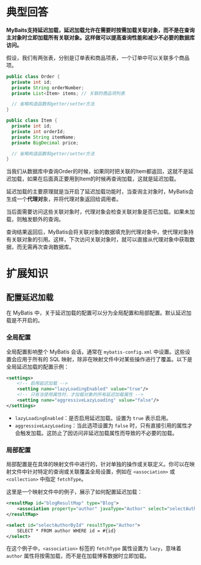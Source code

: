 # 典型回答

**MyBaits支持延迟加载，延迟加载允许在需要时按需加载关联对象，而不是在查询主对象时立即加载所有关联对象。这样做可以提高查询性能和减少不必要的数据库访问。**

假设，我们有两张表，分别是订单表和商品项表，一个订单中可以关联多个商品项。

```java
public class Order {
  private int id;
  private String orderNumber;
  private List<Item> items; // 关联的商品项列表

  // 省略构造函数和getter/setter方法
}

public class Item {
  private int id;
  private int orderId;
  private String itemName;
  private BigDecimal price;

  // 省略构造函数和getter/setter方法
}
```

当我们从数据库中查询Order的时候，如果同时把关联的Item都返回，这就不是延迟加载，如果在后面真正要用到Item的时候再查询加载，这就是延迟加载。

延迟加载的主要原理就是当开启了延迟加载功能时，当查询主对象时，MyBatis会生成一个**代理对**象，并将代理对象返回给调用者。

当后面需要访问这些关联对象时，代理对象会检查关联对象是否已加载。如果未加载，则触发额外的查询。

查询结果返回后，MyBatis会将关联对象的数据填充到代理对象中，使代理对象持有关联对象的引用。这样，下次访问关联对象时，就可以直接从代理对象中获取数据，而无需再次查询数据库。


# 扩展知识

## 配置延迟加载
在 MyBatis 中，关于延迟加载的配置可以分为全局配置和局部配置。默认延迟加载是不开启的。
### 全局配置

全局配置影响整个 MyBatis 会话，通常在 `mybatis-config.xml` 中设置。这些设置会应用于所有的 SQL 映射，除非在映射文件中对某些操作进行了覆盖。以下是全局延迟加载的配置示例：

```xml
<settings>
    <!-- 启用延迟加载 -->
    <setting name="lazyLoadingEnabled" value="true"/>
    <!-- 只有当使用属性时，才加载对象的所有延迟加载属性 -->
    <setting name="aggressiveLazyLoading" value="false"/>
</settings>
```

- `lazyLoadingEnabled`：是否启用延迟加载。设置为 `true` 表示启用。
- `aggressiveLazyLoading`：当此选项设置为 `false` 时，只有直接引用的属性才会触发加载。这防止了因访问非延迟加载属性而导致的不必要的加载。

### 局部配置

局部配置是在具体的映射文件中进行的，针对单独的操作或关联定义。你可以在映射文件中针对特定的查询或关联覆盖全局设置，例如在 `<association>` 或 `<collection>` 中指定 `fetchType`。

这里是一个映射文件中的例子，展示了如何配置延迟加载：

```xml
<resultMap id="blogResultMap" type="Blog">
    <association property="author" javaType="Author" select="selectAuthorById" fetchType="lazy"/>
</resultMap>

<select id="selectAuthorById" resultType="Author">
    SELECT * FROM author WHERE id = #{id}
</select>
```

在这个例子中，`<association>` 标签的 `fetchType` 属性设置为 `lazy`，意味着 `author` 属性将按需加载，而不是在加载博客数据时立即加载。

